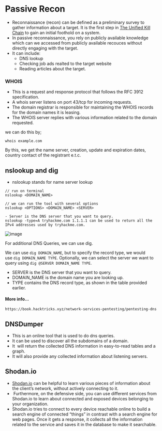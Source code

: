 # Passive Recon
- Reconnaissance (recon) can be defined as a preliminary survey to gather information about a target. It is the first step in [The Unified Kill Chain](https://www.unifiedkillchain.com/) to gain an initial foothold on a system.
- In passive reconnaissance, you rely on publicly available knowledge which can we accessed from publicly available recouces without directly engaging with the target.
- It can include:
	- DNS lookup
	- Checking job ads realted to the target website
	- Reading articles about the target.

### WHOIS
- This is a request and response protocol that follows the RFC 3912 specification. 
- A whois server listens on port 43/tcp for incoming requests.
- The domain registrar is responsible for maintaining the WHOIS records for the domain names it is leasing. 
- The WHOIS server replies with various information related to the domain requested.

we can do this by;
```
whois example.com
```

By this, we get the name server, creation, update and expiration dates, country contact of the registrant e.t.c.

## nslookup and dig
- nslookup stands for name server lookup
```
// run on terminal
nslookup <DOMAIN_NAME>

// we can run the tool with several options
nslookup <OPTIONS> <DOMAIN_NAME> <SERVER>

- Server is the DNS server that you want to query. 
nslookup -type=A tryhackme.com 1.1.1.1 can be used to return all the IPv4 addresses used by tryhackme.com.
```

![image](https://user-images.githubusercontent.com/99975622/235809979-5fc3db2d-81a5-40ce-a010-351daaa6cc9e.png)


For additional DNS Queries, we can use dig.

We can use `dig DOMAIN_NAME`, but to specify the record type, we would use `dig DOMAIN_NAME TYPE`. Optionally, we can select the server we want to query using `dig @SERVER DOMAIN_NAME TYPE`.

-   SERVER is the DNS server that you want to query.
-   DOMAIN_NAME is the domain name you are looking up.
-   TYPE contains the DNS record type, as shown in the table provided earlier.

#### More info...
```
https://book.hacktricks.xyz/network-services-pentesting/pentesting-dns
```

## DNSDumper

- This is an online tool that is used to do dns queries.
- It can be used to discover all the subdomains of a domain.
- It  will return the collected DNS information in easy-to-read tables and a graph.
- It will also provide any collected information about listening servers.

## Shodan.io

- [Shodan.io](https://www.shodan.io/) can be helpful to learn various pieces of information about the client’s network, without actively connecting to it.
-  Furthermore, on the defensive side, you can use different services from Shodan.io to learn about connected and exposed devices belonging to your organization.
- Shodan.io tries to connect to every device reachable online to build a search engine of connected “things” in contrast with a search engine for web pages. Once it gets a response, it collects all the information related to the service and saves it in the database to make it searchable.

